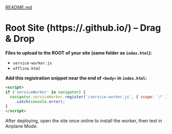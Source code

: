 [README.md](https://github.com/user-attachments/files/21777881/README.md)
# Root Site (https://<user>.github.io/) – Drag & Drop

**Files to upload to the ROOT of your site (same folder as `index.html`):**
- `service-worker.js`
- `offline.html`

**Add this registration snippet near the end of `<body>` in `index.html`:**
```html
<script>
if ('serviceWorker' in navigator) {
  navigator.serviceWorker.register('/service-worker.js', { scope: '/' })
    .catch(console.error);
}
</script>
```

After deploying, open the site once online to install the worker, then test in Airplane Mode.
